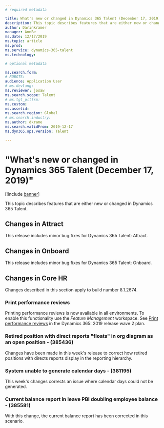 ```yaml
---
# required metadata

title: What's new or changed in Dynamics 365 Talent (December 17, 2019)
description: This topic describes features that are either new or changed in Microsoft Dynamics 365 Talent.
author: Darinkramer
manager: AnnBe
ms.date: 12/17/2019
ms.topic: article
ms.prod: 
ms.service: dynamics-365-talent
ms.technology: 

# optional metadata

ms.search.form: 
# ROBOTS: 
audience: Application User
# ms.devlang: 
ms.reviewer: josaw
ms.search.scope: Talent
# ms.tgt_pltfrm: 
ms.custom: 
ms.assetid: 
ms.search.region: Global
# ms.search.industry: 
ms.author: dkrame
ms.search.validFrom: 2019-12-17
ms.dyn365.ops.version: Talent

---
```

# "What's new or changed in Dynamics 365 Talent (December 17, 2019)"

[!include [banner](includes/banner.md)]

This topic describes features that are either new or changed in Dynamics 365 Talent.

## Changes in Attract
This release includes minor bug fixes for Dynamics 365 Talent: Attract.

## Changes in Onboard
This release includes minor bug fixes for Dynamics 365 Talent: Onboard.

## Changes in Core HR
Changes described in this section apply to build number 8.1.2674.

### Print performance reviews

Printing performance reviews is now available in all environments. To enable this functionality use the *Feature Management* workspace. See [Print performance reviews](https://docs.microsoft.com/dynamics365-release-plan/2019wave2/dynamics365-talent/print-performance-reviews) in the Dynamics 365: 2019 release wave 2 plan.

### Retired position with direct reports "floats" in org diagram as an open position - (385436)

Changes have been made in this week's release to correct how retired positions with directs reports display in the reporting hierarchy.
 
### System unable to generate calendar days - (381195)

This week's changes corrects an issue where calendar days could not be generated.

### Current balance report in leave PBI doubling employee balance - (385581)

With this change, the current balance report has been corrected in this scenario.
